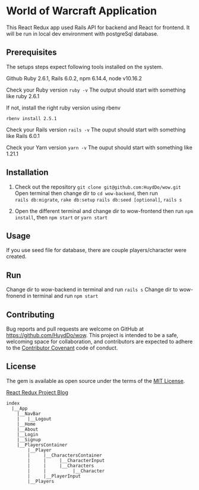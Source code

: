 # World of Warcraft Application
This React Redux app used Rails API for backend and React for frontend.  It will be run in local dev environment with postgreSql database.

## Prerequisites
The setups steps expect following tools installed on the system.

  Github
  Ruby 2.6.1,
  Rails 6.0.2,
  npm 6.14.4,
  node v10.16.2

  Check your Ruby version
  `ruby -v`
  The output should start with something like ruby 2.6.1
  
  If not, install the right ruby version using rbenv

  ```rbenv install 2.5.1```

  Check your Rails version
  `rails -v`
  The ouput should start with something like 
  Rails 6.0.1

  Check your Yarn version
  `yarn -v`
  The ouput should start with something like
  1.21.1
  
    
## Installation 
1. Check out the repository
   `git clone git@github.com:HuydDo/wow.git`
   Open terminal then change dir to 
   `cd wow-backend`, then run   
   `rails db:migrate`,
   `rake db:setup`
   `rails db:seed [optional]`,
   `rails s`

2. Open the different terminal and change dir to wow-frontend then run `npm install`, then `npm start` or 
`yarn start`

## Usage
  If you use seed file for database, there are couple players/character were created.

## Run
  Change dir to wow-backend in terminal and run
  `rails s`
  Change dir to wow-fronend in terminal and run
  `npm start`
## Contributing

Bug reports and pull requests are welcome on GitHub at https://github.com/HuydDo/wow. This project is intended to be a safe, welcoming space for collaboration, and contributors are expected to adhere to the [Contributor Covenant](http://contributor-covenant.org) code of conduct.

## License

The gem is available as open source under the terms of the [MIT License](https://opensource.org/licenses/MIT).

[React Redux Project Blog](https://medium.com/@huydo_78882/react-redux-project-6c6fbcb554b7)
```
index
  |__App
	|__NavBar
	|   |__Logout
	|__Home
	|__About
	|__Login
	|__Signup
	|__PlayersContainer
  		|__Player
  		|     |__CharactersContainer
  		|     |		|__CharacterInput
  		|     |		|__Characters
  	    |     |	         |__Character
  		|     |__PlayerInput	
  		|__Players

